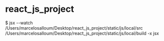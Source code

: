 react_js_project
================
$ jsx --watch /Users/marcelosalloum/Desktop/react_js_project/static/js/local/src /Users/marcelosalloum/Desktop/react_js_project/static/js/local/build -x jsx